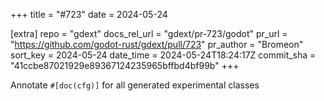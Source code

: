 +++
title = "#723"
date = 2024-05-24

[extra]
repo = "gdext"
docs_rel_url = "gdext/pr-723/godot"
pr_url = "https://github.com/godot-rust/gdext/pull/723"
pr_author = "Bromeon"
sort_key = 2024-05-24
date_time = 2024-05-24T18:24:17Z
commit_sha = "41ccbe87021929e89367124235965bffbd4bf99b"
+++

Annotate `#[doc(cfg)]` for all generated experimental classes
